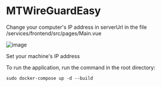 # MTWireGuardEasy

Change your computer's IP address in serverUrl in the file /services/frontend/src/pages/Main.vue 

![image](https://github.com/unlimmitted/MTWireGuardEasy/assets/108941648/5458be9a-ea27-44a1-adf1-b28b8d29c3a2)

Set your machine's IP address

To run the application, run the command in the root directory:
```console
sudo docker-compose up -d --build
```

